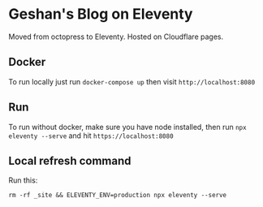# Geshan's Blog on Eleventy

Moved from octopress to Eleventy. Hosted on Cloudflare pages.

## Docker

To run locally just run `docker-compose up` then visit `http://localhost:8080`

## Run

To run without docker, make sure you have node installed, then run `npx eleventy --serve` and hit `https://localhost:8080`

## Local refresh command

Run this:

```
rm -rf _site && ELEVENTY_ENV=production npx eleventy --serve
```
